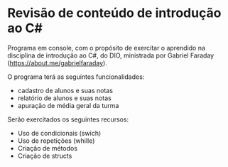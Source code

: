  # Revisão de conteúdo de introdução ao C#
 
Programa em console, com o propósito de exercitar o aprendido na disciplina de introdução ao C#, do DIO, ministrada por Gabriel Faraday (https://about.me/gabrielfaraday).

O programa terá as seguintes funcionalidades:

 - cadastro de alunos e suas notas
 - relatório de alunos e suas notas
 - apuração de média geral da turma

Serão exercitados os seguintes recursos:
 - Uso de condicionais (swich)
 - Uso de repetições (whille)
 - Criação de métodos
 - Criação de structs
 